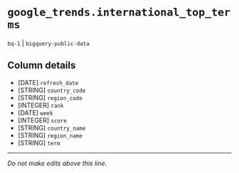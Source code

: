 # `google_trends.international_top_terms`
`bq-1` | `bigquery-public-data`

## Column details
* [DATE]      `refresh_date`
* [STRING]    `country_code`
* [STRING]    `region_code`
* [INTEGER]   `rank`
* [DATE]      `week`
* [INTEGER]   `score`
* [STRING]    `country_name`
* [STRING]    `region_name`
* [STRING]    `term`

-------------------------------------------------------------------------------
*Do not make edits above this line.*
